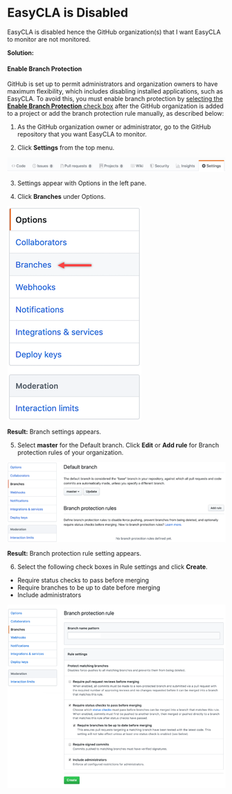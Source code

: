 # EasyCLA is Disabled

EasyCLA is disabled hence the GitHub organization\(s\) that I want EasyCLA to monitor are not monitored.

**Solution:**

#### **Enable Branch Protection**

GitHub is set up to permit administrators and organization owners to have maximum flexibility, which includes disabling installed applications, such as EasyCLA. To avoid this, you must enable branch protection by [selecting the **Enable Branch Protection** check box](../../project-managers/add-and-manage-git-organizations-and-repositories/#enable-branch-protection-and-auto-enable-new-repositories) after the GitHub organization is added to a project or add the branch protection rule manually, as described below:

1. As the GitHub organization owner or administrator, go to the GitHub repository that you want EasyCLA to monitor.

2. Click **Settings** from the top menu.

![CLA GitHub Repository Settings](../../../.gitbook/assets/cla-github-repository-settings.png)

3. Settings appear with Options in the left pane.

4. Click **Branches** under Options.

![CLA GitHub Options](../../../.gitbook/assets/cla-github-options.png)

**Result:** Branch settings appears.

5. Select **master** for the Default branch. Click **Edit** or **Add rule** for Branch protection rules of your organization.

![CLA GitHub branch Add Rule](../../../.gitbook/assets/cla-github-branch-add-rule.png)

**Result:** Branch protection rule setting appears.

6. Select the following check boxes in Rule settings and click **Create**.

* Require status checks to pass before merging
* Require branches to be up to date before merging
* Include administrators

![CLA GitHub Branch Protection Rule](../../../.gitbook/assets/cla-github-branch-protection-rule.png)

